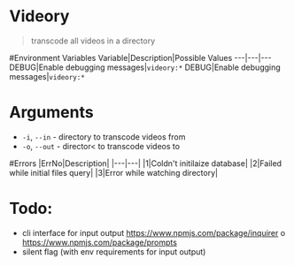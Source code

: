 # Videory
> transcode all videos in a directory

#Environment Variables
Variable|Description|Possible Values
---|---|---
DEBUG|Enable debugging messages|`videory:*`
DEBUG|Enable debugging messages|`videory:*`

# Arguments
- `-i`, `--in` - directory to transcode videos from
- `-o`, `--out` - director< to transcode videos to

#Errors
|ErrNo|Description|
|---|---|
|1|Coldn't initilaize database|
|2|Failed while initial files query|
|3|Error while watching directory|

# Todo:
- cli interface for input output https://www.npmjs.com/package/inquirer o https://www.npmjs.com/package/prompts
- silent flag (with env requirements for input output) 
